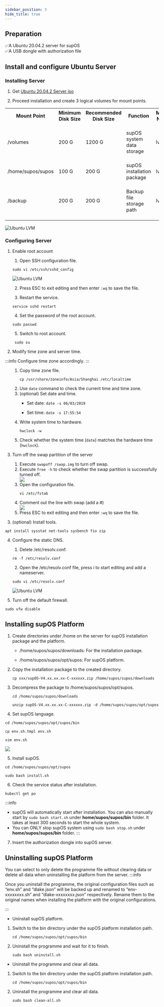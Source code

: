 ```yaml
---
sidebar_position: 3
hide_title: true
---
```


## Preparation

✅A Ubuntu 20.04.2 server for supOS<br/>
✅A USB dongle with authorization file<br/>

## Install and configure Ubuntu Server

### Installing Server

1. Get [Ubuntu 20.04.2 Server iso](http://old-releases.ubuntu.com/releases/20.04.2/ubuntu-20.04.2-live-server-amd64.iso)

2. Proceed installation and create 3 logical volumes for mount points.

<table>
        <tr>
            <th>Mount Point</th>
            <th>Minimum Disk Size</th>
            <th>Recommended Disk Size</th>
            <th>Function</th>
            <th>Mount Name</th>
            <th>Description</th>
        </tr>
        <tr>
            <td>/volumes</td>
            <td>200 G</td>
            <td>1200 G</td>
            <td>supOS system data storage</td>
            <td>lv00</td>
            <td>If data volume is large, increase the disk mount size.</td>
        </tr>
        <tr>
            <td>/home/supos/supos</td>
            <td>100 G</td>
            <td>200 G</td>
            <td>supOS installation package</td>
            <td>lv01</td>
            <td>-</td>
        </tr>
        <tr>
            <td>/backup</td>
            <td>200 G</td>
            <td>200 G</td>
            <td>Backup file storage path</td>
            <td>lv02</td>
            <td>Adjust the disk size based on actual backup file size.</td>
        </tr>
    </table>

![Ubuntu LVM](https://wordpressfreezonex.oss-accelerate.aliyuncs.com/install/ubuntu_LVM.png)

### Configuring Server

1. Enable root account

    1. Open SSH configuration file.

      `sudo vi /etc/ssh/sshd_config`

      ![Ubuntu LVM](https://wordpressfreezonex.oss-accelerate.aliyuncs.com/install/60.png)

    2. Press ESC to exit editing and then enter `:wq` to save the file.

    3. Restart the service.

      `service sshd restart`
    
    4. Set the password of the root account.
      
      `sudo passwd`

    5. Switch to root account.

      ` sudo su`

2. Modify time zone and server time.

:::info
Configure time zone accordingly.
:::

<ol>
<ol>
<li>Copy time zone file.</li>

`cp /usr/share/zoneinfo/Asia/Shanghai /etc/localtime`

<li>Use <code>date</code> command to check the current time and time zone.</li>
<li>(optional) Set date and time.</li>

- Set date: `date -s 06/03/2019`

- Set time: `date -s 17:55:54`

<li>Write system time to hardware.</li>

`hwclock -w`

<li>Check whether the system time (<code>date</code>) matches the hardware time (<code>hwclock</code>).</li>
</ol>
</ol>

3. Turn off the swap partition of the server

<ol>
<ol>
<li>Execute <code>swapoff /swap.img</code> to turn off swap.</li>
<li>Execute <code>free -h</code> to check whether the swap partition is successfully turned off.</li>
<img className="medium-zoom-image" src="https://wordpressfreezonex.oss-accelerate.aliyuncs.com/install/4.jpg" />


<li>Open the configuration file.</li>

`vi /etc/fstab`

<li>Comment out the line with swap (add a #)</li>

<img className="medium-zoom-image" src="https://wordpressfreezonex.oss-accelerate.aliyuncs.com/install/3.jpg" />

<li>Press ESC to exit editing and then enter <code>:wq</code> to save the file.</li>
</ol>
</ol>

3. (optional) Install tools.

  `apt install sysstat net-tools sysbench fio zip`

4. Configure the static DNS.
    
    1. Delete /etc/resolv.conf.
    
      `rm -f /etc/resolv.conf`
    
    2. Open the /etc/resolv.conf file, press i to start editing and add a nameserver.

      `sudo vi /etc/resolv.conf`

      ![Ubuntu LVM](https://wordpressfreezonex.oss-accelerate.aliyuncs.com/install/1.jpg)

5. Turn off the default firewall.

  `sudo ufw disable`


## Installing supOS Platform

1. Create directories under /home on the server for supOS installation package and the platform.

    - /home/supos/supos/downloads: For the installation package.
    
    - /home/supos/supos/opt/supos: For supOS platform.

2. Copy the installation package to the created directory.

    `cp xxx/supOS-V4.xx.xx.xx-C-xxxxxx.zip /home/supos/supos/downloads`

3. Decompress the package to /home/supos/supos/opt/supos.

    `cd /home/supos/supos/downloads`
    
    `unzip supOS-V4.xx.xx.xx-C-xxxxxx.zip -d /home/supos/supos/opt/supos`

4. Set supOS language.

  `cd /home/supos/supos/opt/supos/bin`

  `cp env.sh.tmpl env.sh`

  `vim env.sh`

  <img className="medium-zoom-image" src="https://wordpressfreezonex.oss-accelerate.aliyuncs.com/install/2.jpg" />

5. Install supOS.

  `cd /home/supos/supos/opt/supos`

  `sudo bash install.sh`

6. Check the service status after installation.

  `kubectl get po`

:::info
- supOS will automatically start after installation. You can also manually start by <code>sudo bash start.sh</code> under <b>home/supos/supos/bin</b> folder. It takes at least 300 seconds to start the whole system.
- You can ONLY stop supOS system using <code>sudo bash stop.sh</code> under <b>home/supos/supos/bin</b> folder.
:::

7. Insert the authorization dongle into supOS server.
 
<!-- ## Authorization Management

The platform can authorize the dongle through a USB or an authorization file.


### Generating Authorization Files

:::warning
- The authorization file collects the server fingerprint and is bound with the current Ubuntu system and network environment.
- Reinstall the system will invalidate it, migrate the authorization before reinstalling the system. For details, see <a href="Appendix/Migrate Authorization">Migrate Authorization</a>.
:::

1. Access "http://&lt;server IP&gt;:1947" through a browser, and then log in to the authorization back-end.
2. Click the **Sentinel Keys** tab on the left, and then click **Fingerprint** to generate and download fingerprint_xxx.c2v the authorization file.

![Authorization file](https://wordpressfreezonex.oss-accelerate.aliyuncs.com/install/90..png)



3. Send the file to technical support for authorization and then get the authorized .v2c file.

4. Select the **Update/Attach** tab on the left, and then click **Select File**, upload the .v2c file.

5. Check the authorization result under the **Sentinel Keys** tab.

![Authorization result](https://wordpressfreezonex.oss-accelerate.aliyuncs.com/install/91.png)

### Installing Authorization Dongle

Install the authorization dongle on the server.

1. Insert the dongle into the server.
:::info
If the supOS is installed on a virtual machine, make sure the dongle can be recognized on the VM management software. For details, see the corresponding manual.
:::

4. Run `lsusb` command to list all USB devices connected to the server. <br/>
The dongle is successfully installed if the following figure shows.
![Dongle installation](https://wordpressfreezonex.oss-accelerate.aliyuncs.com/install/92.png) -->

<!-- 
### Installing through Maintenance Platform
1. Install maintenance platform.
- Visual installation

<ol>
<ol>
<li>Get the installation package from technical support.</li>
<li>Double-click the setup.exe file, and enter the supOS server information.</li>
<li></li>
</ol>
</ol> -->

## Uninstalling supOS Platform
You can select to only delete the programme file without clearing data or delete all data when uninstalling the platform from the server.
:::info

Once you uninstall the programme, the original configuration files such as “env.sh” and “dlake.json” will be backed up and renamed to “env-xxxxxxxx.sh” and “dlake-xxxxxxxx.json” respectively. Rename them to the original names when installing the platform with the original configurations.

:::

- Uninstall supOS platform.
1. Switch to the bin directory under the supOS platform installation path.
    
      `cd /home/supos/supos/opt/supos/bin`

2. Uninstall the programme and wait for it to finish.
      
      `sudo bash uninstall.sh`

- Uninstall the programme and clear all data.

1. Switch to the bin directory under the supOS platform installation path.

      `cd /home/supos/supos/opt/supos/bin`

2. Uninstall the programme and clear all data.

      `sudo bash clean-all.sh`
